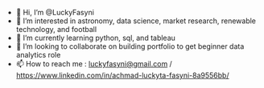 - 👋 Hi, I’m @LuckyFasyni
- 👀 I’m interested in astronomy, data science, market research, renewable technology, and football
- 🌱 I’m currently learning python, sql, and tableau
- 💞️ I’m looking to collaborate on building portfolio to get beginner data analytics role
- 📫 How to reach me : luckyfasyni@gmail.com / https://www.linkedin.com/in/achmad-luckyta-fasyni-8a9556bb/

<!---
LuckyFasyni/LuckyFasyni is a ✨ special ✨ repository because its `README.md` (this file) appears on your GitHub profile.
You can click the Preview link to take a look at your changes.
--->
